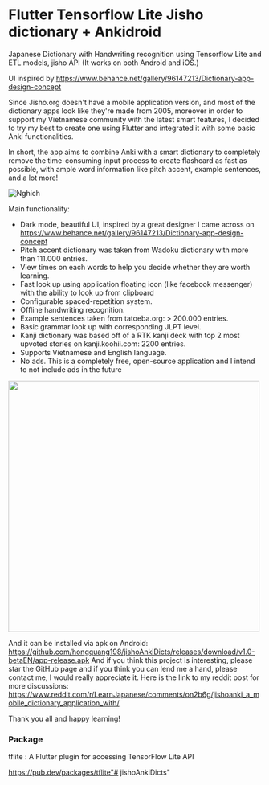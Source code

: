 # Flutter Tensorflow Lite Jisho dictionary + Ankidroid
Japanese Dictionary with Handwriting recognition using Tensorflow Lite and ETL models, jisho API
(It works on both Android and iOS.)

UI inspired by https://www.behance.net/gallery/96147213/Dictionary-app-design-concept

Since Jisho.org doesn't have a mobile application version, and most of the dictionary apps look like they're made from 2005, moreover in order to support my Vietnamese community with the latest smart features, I decided to try my best to create one using Flutter and integrated it with some basic Anki functionalities.

In short, the app aims to combine Anki with a smart dictionary to completely remove the time-consuming input process to create flashcard as fast as possible, with ample word information like pitch accent, example sentences, and a lot more!

![Nghich](https://user-images.githubusercontent.com/49474671/126075995-50a8d4c2-04ca-4e4e-aa98-03bca2a17525.png)

Main functionality:
- Dark mode, beautiful UI, inspired by a great designer I came across on https://www.behance.net/gallery/96147213/Dictionary-app-design-concept
- Pitch accent dictionary was taken from Wadoku dictionary with more than 111.000 entries.
- View times on each words to help you decide whether they are worth learning.
- Fast look up using application floating icon (like facebook messenger) with the ability to look up from clipboard
- Configurable spaced-repetition system.
- Offline handwriting recognition.
- Example sentences taken from tatoeba.org: > 200.000 entries.
- Basic grammar look up with corresponding JLPT level.
- Kanji dictionary was based off of a RTK kanji deck with top 2 most upvoted stories on kanji.koohii.com: 2200 entries.
- Supports Vietnamese and English language.
- No ads. This is a completely free, open-source application and I intend to not include ads in the future

<img src="gif.gif" width="500">

And it can be installed via apk on Android: https://github.com/hongquang198/jishoAnkiDicts/releases/download/v1.0-betaEN/app-release.apk
And if you think this project is interesting, please star the GitHub page and if you think you can lend me a hand, please contact me, I would really appreciate it.
Here is the link to my reddit post for more discussions: https://www.reddit.com/r/LearnJapanese/comments/on2b6g/jishoanki_a_mobile_dictionary_application_with/

Thank you all and happy learning!

### Package
tflite : A Flutter plugin for accessing TensorFlow Lite API

https://pub.dev/packages/tflite"# jishoAnkiDicts" 




